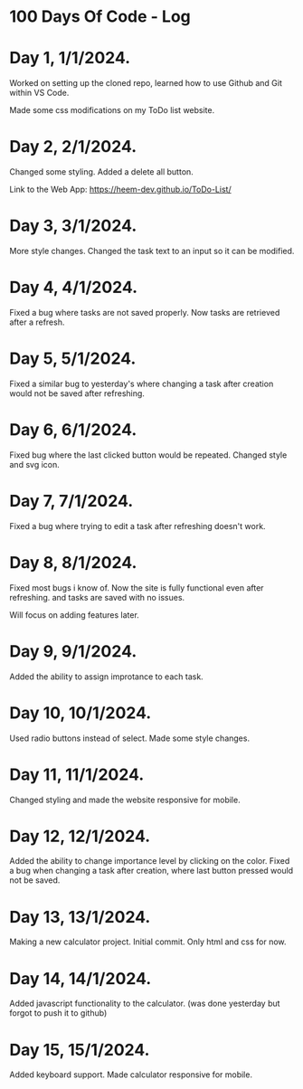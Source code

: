 # 100 Days Of Code - Log

# Day 1, 1/1/2024.

Worked on setting up the cloned repo, learned how to use Github and Git within VS Code.

Made some css modifications on my ToDo list website.

# Day 2, 2/1/2024.

Changed some styling.
Added a delete all button.

Link to the Web App: https://heem-dev.github.io/ToDo-List/

# Day 3, 3/1/2024.

More style changes.
Changed the task text to an input so it can be modified.

# Day 4, 4/1/2024.

Fixed a bug where tasks are not saved properly. Now tasks are retrieved after a refresh.
# Day 5, 5/1/2024.

Fixed a similar bug to yesterday's where changing a task after creation would not be saved after refreshing.
# Day 6, 6/1/2024.

Fixed bug where the last clicked button would be repeated.
Changed style and svg icon.

# Day 7, 7/1/2024.

Fixed a bug where trying to edit a task after refreshing doesn't work.

# Day 8, 8/1/2024.

Fixed most bugs i know of. Now the site is fully functional even after refreshing. and tasks are saved with no issues.

Will focus on adding features later.
# Day 9, 9/1/2024.

Added the ability to assign improtance to each task.
# Day 10, 10/1/2024.

Used radio buttons instead of select. 
Made some style changes.
# Day 11, 11/1/2024.

Changed styling and made the website responsive for mobile.
# Day 12, 12/1/2024.

Added the ability to change importance level by clicking on the color.
Fixed a bug when changing a task after creation, where last button pressed would not be saved.
# Day 13, 13/1/2024.

Making a new calculator project.
Initial commit. Only html and css for now.
# Day 14, 14/1/2024.

Added javascript functionality to the calculator. 
(was done yesterday but forgot to push it to github)

# Day 15, 15/1/2024.

Added keyboard support.
Made calculator responsive for mobile.